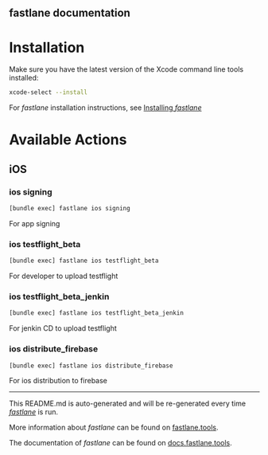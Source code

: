 fastlane documentation
----

# Installation

Make sure you have the latest version of the Xcode command line tools installed:

```sh
xcode-select --install
```

For _fastlane_ installation instructions, see [Installing _fastlane_](https://docs.fastlane.tools/#installing-fastlane)

# Available Actions

## iOS

### ios signing

```sh
[bundle exec] fastlane ios signing
```

For app signing

### ios testflight_beta

```sh
[bundle exec] fastlane ios testflight_beta
```

For developer to upload testflight

### ios testflight_beta_jenkin

```sh
[bundle exec] fastlane ios testflight_beta_jenkin
```

For jenkin CD to upload testflight

### ios distribute_firebase

```sh
[bundle exec] fastlane ios distribute_firebase
```

For ios distribution to firebase

----

This README.md is auto-generated and will be re-generated every time [_fastlane_](https://fastlane.tools) is run.

More information about _fastlane_ can be found on [fastlane.tools](https://fastlane.tools).

The documentation of _fastlane_ can be found on [docs.fastlane.tools](https://docs.fastlane.tools).

